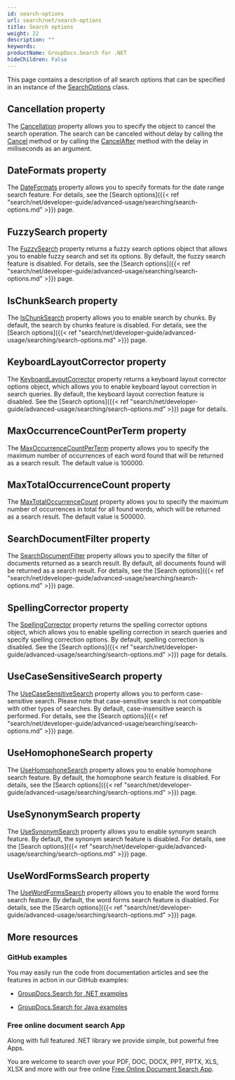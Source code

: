 ```yaml
---
id: search-options
url: search/net/search-options
title: Search options
weight: 22
description: ""
keywords: 
productName: GroupDocs.Search for .NET
hideChildren: False
---
```

This page contains a description of all search options that can be specified in an instance of the [SearchOptions](https://apireference.groupdocs.com/net/search/groupdocs.search.options/searchoptions) class.

## Cancellation property

The [Cancellation](https://apireference.groupdocs.com/net/search/groupdocs.search.options/searchoptions/properties/cancellation) property allows you to specify the object to cancel the search operation. The search can be canceled without delay by calling the [Cancel](https://apireference.groupdocs.com/net/search/groupdocs.search.common/cancellation/methods/cancel) method or by calling the [CancelAfter](https://apireference.groupdocs.com/net/search/groupdocs.search.common/cancellation/methods/cancelafter) method with the delay in milliseconds as an argument.

## DateFormats property

The [DateFormats](https://apireference.groupdocs.com/net/search/groupdocs.search.options/searchoptions/properties/dateformats) property allows you to specify formats for the date range search feature. For details, see the [Search options]({{< ref "search/net/developer-guide/advanced-usage/searching/search-options.md" >}}) page.

## FuzzySearch property

The [FuzzySearch](https://apireference.groupdocs.com/net/search/groupdocs.search.options/searchoptions/properties/fuzzysearch) property returns a fuzzy search options object that allows you to enable fuzzy search and set its options. By default, the fuzzy search feature is disabled. For details, see the [Search options]({{< ref "search/net/developer-guide/advanced-usage/searching/search-options.md" >}}) page.

## IsChunkSearch property

The [IsChunkSearch](https://apireference.groupdocs.com/net/search/groupdocs.search.options/searchoptions/properties/ischunksearch) property allows you to enable search by chunks. By default, the search by chunks feature is disabled. For details, see the [Search options]({{< ref "search/net/developer-guide/advanced-usage/searching/search-options.md" >}}) page.

## KeyboardLayoutCorrector property

The [KeyboardLayoutCorrector](https://apireference.groupdocs.com/net/search/groupdocs.search.options/searchoptions/properties/keyboardlayoutcorrector) property returns a keyboard layout corrector options object, which allows you to enable keyboard layout correction in search queries. By default, the keyboard layout correction feature is disabled. See the [Search options]({{< ref "search/net/developer-guide/advanced-usage/searching/search-options.md" >}}) page for details.

## MaxOccurrenceCountPerTerm property

The [MaxOccurrenceCountPerTerm](https://apireference.groupdocs.com/net/search/groupdocs.search.options/searchoptions/properties/maxoccurrencecountperterm) property allows you to specify the maximum number of occurrences of each word found that will be returned as a search result. The default value is 100000.

## MaxTotalOccurrenceCount property

The [MaxTotalOccurrenceCount](https://apireference.groupdocs.com/net/search/groupdocs.search.options/searchoptions/properties/maxtotaloccurrencecount) property allows you to specify the maximum number of occurrences in total for all found words, which will be returned as a search result. The default value is 500000.

## SearchDocumentFilter property

The [SearchDocumentFilter](https://apireference.groupdocs.com/net/search/groupdocs.search.options/searchoptions/properties/searchdocumentfilter) property allows you to specify the filter of documents returned as a search result. By default, all documents found will be returned as a search result. For details, see the [Search options]({{< ref "search/net/developer-guide/advanced-usage/searching/search-options.md" >}}) page.

## SpellingCorrector property

The [SpellingCorrector](https://apireference.groupdocs.com/net/search/groupdocs.search.options/searchoptions/properties/spellingcorrector) property returns the spelling corrector options object, which allows you to enable spelling correction in search queries and specify spelling correction options. By default, spelling correction is disabled. See the [Search options]({{< ref "search/net/developer-guide/advanced-usage/searching/search-options.md" >}}) page for details.

## UseCaseSensitiveSearch property

The [UseCaseSensitiveSearch](https://apireference.groupdocs.com/net/search/groupdocs.search.options/searchoptions/properties/usecasesensitivesearch) property allows you to perform case-sensitive search. Please note that case-sensitive search is not compatible with other types of searches. By default, case-insensitive search is performed. For details, see the [Search options]({{< ref "search/net/developer-guide/advanced-usage/searching/search-options.md" >}}) page.

## UseHomophoneSearch property

The [UseHomophoneSearch](https://apireference.groupdocs.com/net/search/groupdocs.search.options/searchoptions/properties/usehomophonesearch) property allows you to enable homophone search feature. By default, the homophone search feature is disabled. For details, see the [Search options]({{< ref "search/net/developer-guide/advanced-usage/searching/search-options.md" >}}) page.

## UseSynonymSearch property

The [UseSynonymSearch](https://apireference.groupdocs.com/net/search/groupdocs.search.options/searchoptions/properties/usesynonymsearch) property allows you to enable synonym search feature. By default, the synonym search feature is disabled. For details, see the [Search options]({{< ref "search/net/developer-guide/advanced-usage/searching/search-options.md" >}}) page.

## UseWordFormsSearch property

The [UseWordFormsSearch](https://apireference.groupdocs.com/net/search/groupdocs.search.options/searchoptions/properties/usewordformssearch) property allows you to enable the word forms search feature. By default, the word forms search feature is disabled. For details, see the [Search options]({{< ref "search/net/developer-guide/advanced-usage/searching/search-options.md" >}}) page.

## More resources

### GitHub examples

You may easily run the code from documentation articles and see the features in action in our GitHub examples:

*   [GroupDocs.Search for .NET examples](https://github.com/groupdocs-search/GroupDocs.Search-for-.NET)
    
*   [GroupDocs.Search for Java examples](https://github.com/groupdocs-search/GroupDocs.Search-for-Java)
    

### Free online document search App

Along with full featured .NET library we provide simple, but powerful free Apps.

You are welcome to search over your PDF, DOC, DOCX, PPT, PPTX, XLS, XLSX and more with our free online [Free Online Document Search App](https://products.groupdocs.app/search).
